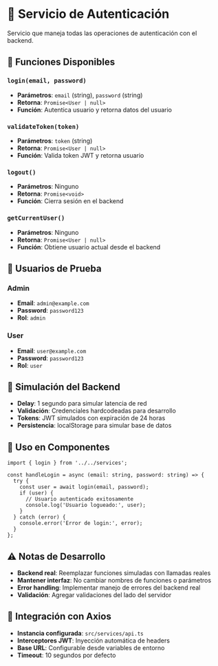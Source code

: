 # 🔐 Servicio de Autenticación

Servicio que maneja todas las operaciones de autenticación con el backend.

## 🚀 **Funciones Disponibles**

### **`login(email, password)`**
- **Parámetros**: `email` (string), `password` (string)
- **Retorna**: `Promise<User | null>`
- **Función**: Autentica usuario y retorna datos del usuario

### **`validateToken(token)`**
- **Parámetros**: `token` (string)
- **Retorna**: `Promise<User | null>`
- **Función**: Valida token JWT y retorna usuario

### **`logout()`**
- **Parámetros**: Ninguno
- **Retorna**: `Promise<void>`
- **Función**: Cierra sesión en el backend

### **`getCurrentUser()`**
- **Parámetros**: Ninguno
- **Retorna**: `Promise<User | null>`
- **Función**: Obtiene usuario actual desde el backend

## 👥 **Usuarios de Prueba**

### **Admin**
- **Email**: `admin@example.com`
- **Password**: `password123`
- **Rol**: `admin`

### **User**
- **Email**: `user@example.com`
- **Password**: `password123`
- **Rol**: `user`

## 🔧 **Simulación del Backend**

- **Delay**: 1 segundo para simular latencia de red
- **Validación**: Credenciales hardcodeadas para desarrollo
- **Tokens**: JWT simulados con expiración de 24 horas
- **Persistencia**: localStorage para simular base de datos

## 📝 **Uso en Componentes**

```tsx
import { login } from '../../services';

const handleLogin = async (email: string, password: string) => {
  try {
    const user = await login(email, password);
    if (user) {
      // Usuario autenticado exitosamente
      console.log('Usuario logueado:', user);
    }
  } catch (error) {
    console.error('Error de login:', error);
  }
};
```

## ⚠️ **Notas de Desarrollo**

- **Backend real**: Reemplazar funciones simuladas con llamadas reales
- **Mantener interfaz**: No cambiar nombres de funciones o parámetros
- **Error handling**: Implementar manejo de errores del backend real
- **Validación**: Agregar validaciones del lado del servidor

## 🔄 **Integración con Axios**

- **Instancia configurada**: `src/services/api.ts`
- **Interceptores JWT**: Inyección automática de headers
- **Base URL**: Configurable desde variables de entorno
- **Timeout**: 10 segundos por defecto
